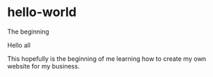 # hello-world
The beginning

Hello all

This hopefully is the beginning of me learning how to create my own website for my business.
